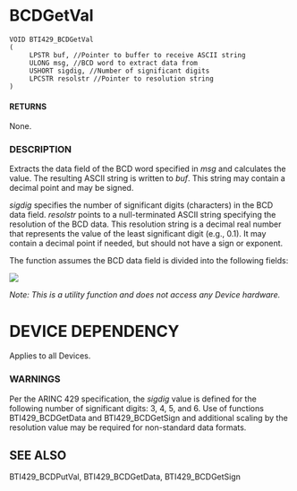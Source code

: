 # **BCDGetVal**

```
VOID BTI429_BCDGetVal
(
     LPSTR buf, //Pointer to buffer to receive ASCII string
     ULONG msg, //BCD word to extract data from
     USHORT sigdig, //Number of significant digits
     LPCSTR resolstr //Pointer to resolution string
)
```
#### **RETURNS**

None.

### **DESCRIPTION**

Extracts the data field of the BCD word specified in *msg* and calculates the value. The resulting ASCII string is written to *buf*. This string may contain a decimal point and may be signed.

*sigdig* specifies the number of significant digits (characters) in the BCD data field. *resolstr* points to a null-terminated ASCII string specifying the resolution of the BCD data. This resolution string is a decimal real number that represents the value of the least significant digit (e.g., 0.1). It may contain a decimal point if needed, but should not have a sign or exponent.

The function assumes the BCD data field is divided into the following fields:

![](_page_0_Figure_10.jpeg)

*Note: This is a utility function and does not access any Device hardware.*

# **DEVICE DEPENDENCY**

Applies to all Devices.

### **WARNINGS**

Per the ARINC 429 specification, the *sigdig* value is defined for the following number of significant digits: 3, 4, 5, and 6. Use of functions BTI429\_BCDGetData and BTI429\_BCDGetSign and additional scaling by the resolution value may be required for non-standard data formats.

## **SEE ALSO**

BTI429\_BCDPutVal, BTI429\_BCDGetData, BTI429\_BCDGetSign